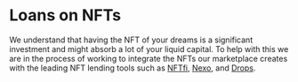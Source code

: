 # Loans on NFTs

We understand that having the NFT of your dreams is a significant investment and might absorb a lot of your liquid capital. To help with this we are in the process of working to integrate the NFTs our marketplace creates with the leading NFT lending tools such as [NFTfi](https://nftfi.com/), [Nexo](https://nexo.io/nft-lending), and [Drops](https://drops.co/).
